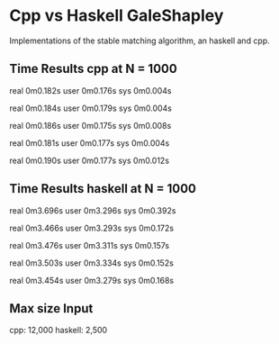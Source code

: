 # Cpp vs Haskell GaleShapley
Implementations of the stable matching
algorithm, an haskell and cpp.

## Time Results cpp at N = 1000
real	0m0.182s
user	0m0.176s
sys	0m0.004s

real	0m0.184s
user	0m0.179s
sys	0m0.004s

real	0m0.186s
user	0m0.175s
sys	0m0.008s

real	0m0.181s
user	0m0.177s
sys	0m0.004s

real	0m0.190s
user	0m0.177s
sys	0m0.012s

## Time Results haskell at N = 1000
real	0m3.696s
user	0m3.296s
sys	0m0.392s

real	0m3.466s
user	0m3.293s
sys	0m0.172s

real	0m3.476s
user	0m3.311s
sys	0m0.157s

real	0m3.503s
user	0m3.334s
sys	0m0.152s

real	0m3.454s
user	0m3.279s
sys	0m0.168s

## Max size Input
cpp: 12,000
haskell: 2,500
